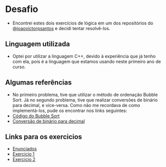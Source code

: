 # Desafio
- Encontrei estes dois exercícios de lógica em um dos repositórios do [@joaovictorpsantos](https://github.com/joaovictorpsantos) e decidi tentar resolvê-los.

## Linguagem utilizada
- Optei por utilizar a linguagem C++, devido à experiência que já tenho com ela, pois é a linguagem que estamos usando neste primeiro ano de curso.

## Algumas referências
- No primeiro problema, tive que utilizar o método de ordenação Bubble Sort. Já no segundo problema, tive que realizar conversões de binário para decimal, e vice-versa. Como não me recordava de como implementá-los, pude os encontrar nos links seguintes:
- [Código do Bubble Sort](http://devfuria.com.br/logica-de-programacao/exemplos-na-linguagem-c-do-algoritmo-bubble-sort/)
- [Conversão de binário para decimal](https://www.youtube.com/watch?v=zToihF2FE9I)

## Links para os exercicios
- [Enunciados]()
- [Exercicio 1]()
- [Exercicio 2]()

